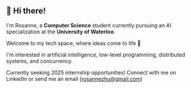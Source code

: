 ## 👋 Hi there!
I'm Rosanne, a **Computer Science** student currently pursuing an AI specialization at the **University of Waterloo**. 

Welcome to my tech space, where ideas come to life 🌟

I'm interested in artificial intelligence, low-level programming, distributed systems, and concurrency. 

Currently seeking 2025 internship opportunities! Connect with me on LinkedIn or send me an email (rosannezhu@gmail.com)
